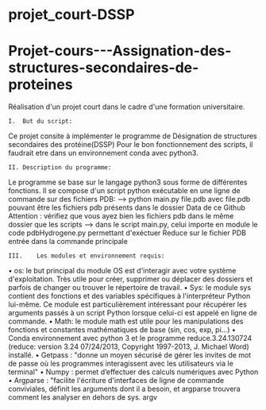 # projet_court-DSSP

# Projet-cours---Assignation-des-structures-secondaires-de-proteines
Réalisation d'un projet court dans le cadre d'une formation universitaire.

	I.	But du script: 
Ce projet consite à implémenter le programme de Désignation de structures secondaires des protéine(DSSP)
Pour le bon fonctionnement des scripts, il faudrait etre dans un environnement conda avec python3.



 	II.	Description du programme:

Le programme se base sur le langage python3 sous forme de différentes fonctions.
Il se compose d'un script python exécutable en une ligne de commande sur des fichiers PDB:
    --> python main.py file.pdb
    avec file.pdb pouvant être les fichiers pdb présents dans le dossier Data de ce Github
    Attention : vérifiez que vous ayez bien les fichiers pdb dans le même dossier que les scripts
    --> dans le script main.py, celui importe en module le code pdbHydrogene.py permettant d'exéctuer Reduce sur le fichier PDB entrée dans la commande principale
    



	III.	Les modules et environnement requis:
   • os: le but principal du module OS est d'interagir avec votre système d'exploitation. Très utile pour créer, supprimer ou déplacer des dossiers et parfois de changer ou trouver le répertoire de travail.
   • Sys: le module sys contient des fonctions et des variables spécifiques à l'interpréteur Python lui-même. Ce module est particulièrement intéressant pour récupérer les arguments passés à un script Python lorsque celui-ci est appelé en ligne de commande.
   • Math: le module math est utile pour les manipulations des fonctions et constantes mathématiques de base (sin, cos, exp, pi...)
   • Conda environnement avec python 3 et le programme reduce.3.24.130724 (reduce: version 3.24 07/24/2013, Copyright 1997-2013, J. Michael Word) installé.
   • Getpass : "donne un moyen sécurisé de gérer les invites de mot de passe où les programmes interagissent avec les utilisateurs via le terminal"
   • Numpy : permet d’effectuer des calculs numériques avec Python
   • Argparse : "facilite l'écriture d'interfaces de ligne de commande conviviales, définit les arguments dont il a besoin, et argparse trouvera comment les analyser en dehors de sys. argv
   
   

